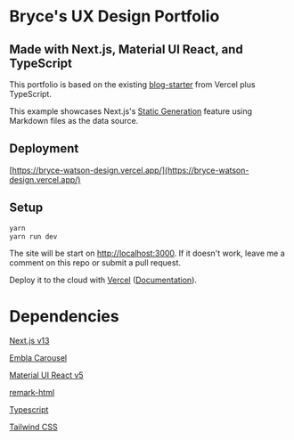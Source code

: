 # Bryce's UX Design Portfolio

## Made with Next.js, Material UI React, and TypeScript

This portfolio is based on the existing [blog-starter](https://github.com/vercel/next.js/tree/canary/examples/blog-starter) from Vercel plus TypeScript.

This example showcases Next.js's [Static Generation](https://nextjs.org/docs/basic-features/pages) feature using Markdown files as the data source.

## Deployment

[https://bryce-watson-design.vercel.app/](https://bryce-watson-design.vercel.app/)

## Setup

```bash
yarn
yarn run dev
```

The site will be start on [http://localhost:3000](http://localhost:3000). If it doesn't work, leave me a comment on this repo or submit a pull request.

Deploy it to the cloud with [Vercel](https://vercel.com/new?utm_source=github&utm_medium=readme&utm_campaign=next-example) ([Documentation](https://nextjs.org/docs/deployment)).


# Dependencies
[Next.js v13](https://github.com/vercel/next.js/)

[Embla Carousel](https://www.embla-carousel.com/)

[Material UI React v5](https://mui.com/)

[remark-html](https://github.com/remarkjs/remark-html)

[Typescript](https://github.com/microsoft/TypeScript)

[Tailwind CSS](https://tailwindcss.com/)


